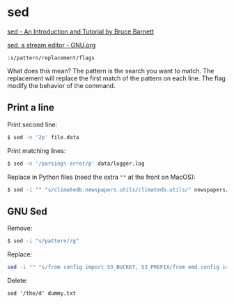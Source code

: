 # sed

[sed - An Introduction and Tutorial by Bruce Barnett](https://www.grymoire.com/Unix/Sed.html)

[sed, a stream editor - GNU.org](https://www.gnu.org/software/sed/manual/html_node/index.html#SEC_Contents)

```
:s/pattern/replacement/flags
```

What does this mean?
    The pattern is the search you want to match.
    The replacement will replace the first match of the pattern on each line.
    The flag modify the behavior of the command.


## Print a line

Print second line:

```bash
$ sed -n '2p' file.data
```

Print matching lines:

```bash
$ sed -n '/parsing\ error/p' data/logger.log
```

Replace in Python files (need the extra `""` at the front on MacOS):

```bash
$ sed -i "" "s/climatedb.newspapers.utils/climatedb.utils/" newspapers/*.py
```

## GNU Sed

Remove:
```bash
$ sed -i "s/pattern//g"
```

Replace:

```bash
sed -i "" "s/from config import S3_BUCKET, S3_PREFIX/from emd.config import default_config/" *.py
```

Delete:
```
sed '/the/d' dummy.txt
```
